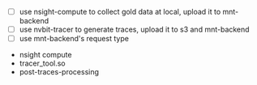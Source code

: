 - [ ] use nsight-compute to collect gold data at local, upload it to mnt-backend
- [ ] use nvbit-tracer to generate traces, upload it to s3 and mnt-backend
- [ ] use mnt-backend's request type

- nsight compute
- tracer_tool.so
- post-traces-processing